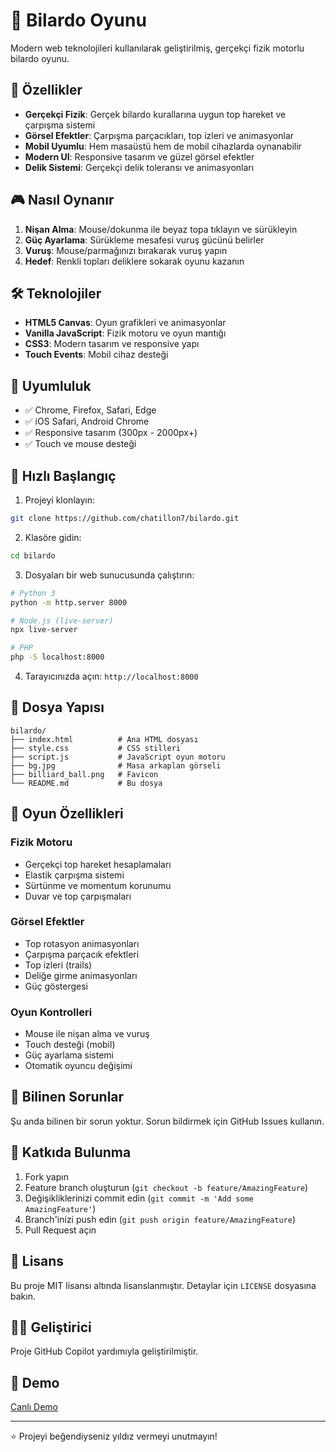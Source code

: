 # 🎱 Bilardo Oyunu

Modern web teknolojileri kullanılarak geliştirilmiş, gerçekçi fizik motorlu bilardo oyunu.

## 🚀 Özellikler

- **Gerçekçi Fizik**: Gerçek bilardo kurallarına uygun top hareket ve çarpışma sistemi
- **Görsel Efektler**: Çarpışma parçacıkları, top izleri ve animasyonlar
- **Mobil Uyumlu**: Hem masaüstü hem de mobil cihazlarda oynanabilir
- **Modern UI**: Responsive tasarım ve güzel görsel efektler
- **Delik Sistemi**: Gerçekçi delik toleransı ve animasyonları

## 🎮 Nasıl Oynanır

1. **Nişan Alma**: Mouse/dokunma ile beyaz topa tıklayın ve sürükleyin
2. **Güç Ayarlama**: Sürükleme mesafesi vuruş gücünü belirler
3. **Vuruş**: Mouse/parmağınızı bırakarak vuruş yapın
4. **Hedef**: Renkli topları deliklere sokarak oyunu kazanın

## 🛠️ Teknolojiler

- **HTML5 Canvas**: Oyun grafikleri ve animasyonlar
- **Vanilla JavaScript**: Fizik motoru ve oyun mantığı
- **CSS3**: Modern tasarım ve responsive yapı
- **Touch Events**: Mobil cihaz desteği

## 📱 Uyumluluk

- ✅ Chrome, Firefox, Safari, Edge
- ✅ iOS Safari, Android Chrome
- ✅ Responsive tasarım (300px - 2000px+)
- ✅ Touch ve mouse desteği

## 🚀 Hızlı Başlangıç

1. Projeyi klonlayın:
```bash
git clone https://github.com/chatillon7/bilardo.git
```

2. Klasöre gidin:
```bash
cd bilardo
```

3. Dosyaları bir web sunucusunda çalıştırın:
```bash
# Python 3
python -m http.server 8000

# Node.js (live-server)
npx live-server

# PHP
php -S localhost:8000
```

4. Tarayıcınızda açın: `http://localhost:8000`

## 📁 Dosya Yapısı

```
bilardo/
├── index.html          # Ana HTML dosyası
├── style.css           # CSS stilleri
├── script.js           # JavaScript oyun motoru
├── bg.jpg              # Masa arkaplan görseli
├── billiard_ball.png   # Favicon
└── README.md           # Bu dosya
```

## 🎯 Oyun Özellikleri

### Fizik Motoru
- Gerçekçi top hareket hesaplamaları
- Elastik çarpışma sistemi
- Sürtünme ve momentum korunumu
- Duvar ve top çarpışmaları

### Görsel Efektler
- Top rotasyon animasyonları
- Çarpışma parçacık efektleri
- Top izleri (trails)
- Deliğe girme animasyonları
- Güç göstergesi

### Oyun Kontrolleri
- Mouse ile nişan alma ve vuruş
- Touch desteği (mobil)
- Güç ayarlama sistemi
- Otomatik oyuncu değişimi

## 🐛 Bilinen Sorunlar

Şu anda bilinen bir sorun yoktur. Sorun bildirmek için GitHub Issues kullanın.

## 🤝 Katkıda Bulunma

1. Fork yapın
2. Feature branch oluşturun (`git checkout -b feature/AmazingFeature`)
3. Değişikliklerinizi commit edin (`git commit -m 'Add some AmazingFeature'`)
4. Branch'inizi push edin (`git push origin feature/AmazingFeature`)
5. Pull Request açın

## 📝 Lisans

Bu proje MIT lisansı altında lisanslanmıştır. Detaylar için `LICENSE` dosyasına bakın.

## 👨‍💻 Geliştirici

Proje GitHub Copilot yardımıyla geliştirilmiştir.

## 🌟 Demo

[Canlı Demo](https://chatillon7.github.io/bilardo/)

---

⭐ Projeyi beğendiyseniz yıldız vermeyi unutmayın!
